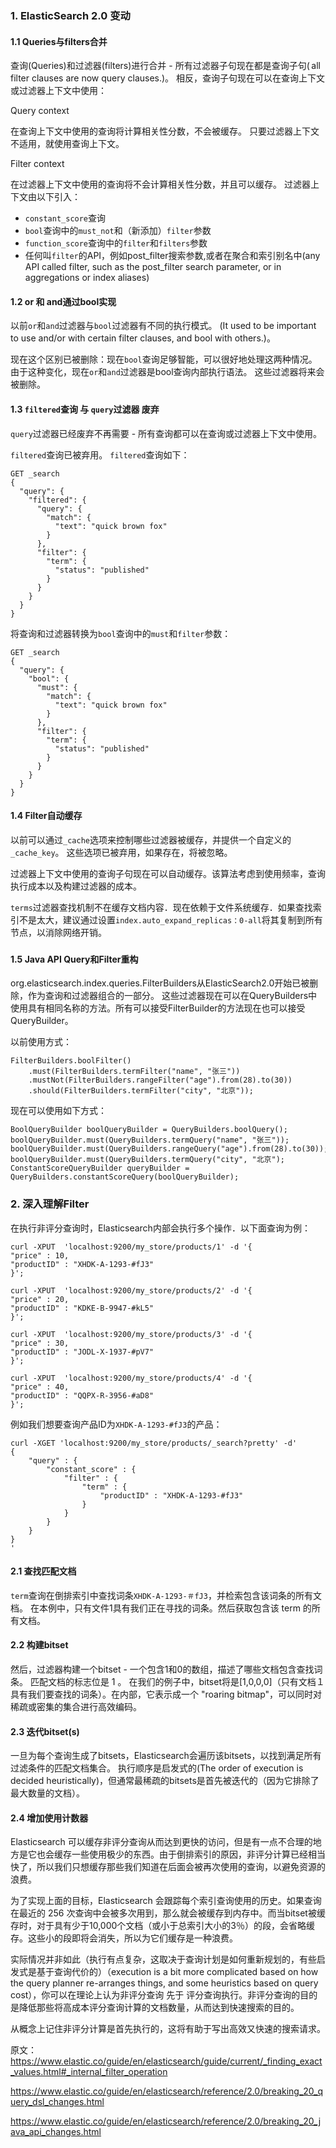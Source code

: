 

### 1. ElasticSearch 2.0 变动
#### 1.1 Queries与filters合并

查询(Queries)和过滤器(filters)进行合并 - 所有过滤器子句现在都是查询子句( all filter clauses are now query clauses.)。 相反，查询子句现在可以在查询上下文或过滤器上下文中使用：

Query context

在查询上下文中使用的查询将计算相关性分数，不会被缓存。 只要过滤器上下文不适用，就使用查询上下文。

Filter context

在过滤器上下文中使用的查询将不会计算相关性分数，并且可以缓存。 过滤器上下文由以下引入：

- `constant_score`查询
- `bool`查询中的`must_not`和（新添加）`filter`参数
- `function_score`查询中的`filter`和`filters`参数
- 任何叫`filter`的API，例如post_filter搜索参数,或者在聚合和索引别名中(any API called filter, such as the post_filter search parameter, or in aggregations or index aliases)

#### 1.2 or 和 and通过bool实现

以前`or`和`and`过滤器与`bool`过滤器有不同的执行模式。 (It used to be important to use and/or with certain filter clauses, and bool with others.)。

现在这个区别已被删除：现在`bool`查询足够智能，可以很好地处理这两种情况。 由于这种变化，现在`or`和`and`过滤器是bool查询内部执行语法。 这些过滤器将来会被删除。

#### 1.3 `filtered`查询 与 `query`过滤器 废弃

`query`过滤器已经废弃不再需要 - 所有查询都可以在查询或过滤器上下文中使用。

`filtered`查询已被弃用。 `filtered`查询如下：
```
GET _search
{
  "query": {
    "filtered": {
      "query": {
        "match": {
          "text": "quick brown fox"
        }
      },
      "filter": {
        "term": {
          "status": "published"
        }
      }
    }
  }
}
```
将查询和过滤器转换为`bool`查询中的`must`和`filter`参数：
```
GET _search
{
  "query": {
    "bool": {
      "must": {
        "match": {
          "text": "quick brown fox"
        }
      },
      "filter": {
        "term": {
          "status": "published"
        }
      }
    }
  }
}
```
#### 1.4 Filter自动缓存

以前可以通过`_cache`选项来控制哪些过滤器被缓存，并提供一个自定义的`_cache_key`。 这些选项已被弃用，如果存在，将被忽略。

过滤器上下文中使用的查询子句现在可以自动缓存。该算法考虑到使用频率，查询执行成本以及构建过滤器的成本。

`terms`过滤器查找机制不在缓存文档内容．现在依赖于文件系统缓存．如果查找索引不是太大，建议通过设置`index.auto_expand_replicas：0-all`将其复制到所有节点，以消除网络开销。

### 


#### 1.5 Java API Query和Filter重构

org.elasticsearch.index.queries.FilterBuilders从ElasticSearch2.0开始已被删除，作为查询和过滤器组合的一部分。 这些过滤器现在可以在QueryBuilders中使用具有相同名称的方法。所有可以接受FilterBuilder的方法现在也可以接受QueryBuilder。

以前使用方式：
```
FilterBuilders.boolFilter()  
    .must(FilterBuilders.termFilter("name", "张三"))  
    .mustNot(FilterBuilders.rangeFilter("age").from(28).to(30))  
    .should(FilterBuilders.termFilter("city", "北京"));  
```
现在可以使用如下方式：
```
BoolQueryBuilder boolQueryBuilder = QueryBuilders.boolQuery();
boolQueryBuilder.must(QueryBuilders.termQuery("name", "张三"));
boolQueryBuilder.must(QueryBuilders.rangeQuery("age").from(28).to(30));
boolQueryBuilder.must(QueryBuilders.termQuery("city", "北京");
ConstantScoreQueryBuilder queryBuilder = QueryBuilders.constantScoreQuery(boolQueryBuilder);
```

### 2. 深入理解Filter

在执行非评分查询时，Elasticsearch内部会执行多个操作．以下面查询为例：
```
curl -XPUT  'localhost:9200/my_store/products/1' -d '{
"price" : 10, 
"productID" : "XHDK-A-1293-#fJ3"
}';

curl -XPUT  'localhost:9200/my_store/products/2' -d '{
"price" : 20, 
"productID" : "KDKE-B-9947-#kL5"
}';

curl -XPUT  'localhost:9200/my_store/products/3' -d '{
"price" : 30, 
"productID" : "JODL-X-1937-#pV7"
}';

curl -XPUT  'localhost:9200/my_store/products/4' -d '{
"price" : 40, 
"productID" : "QQPX-R-3956-#aD8"
}';

```
例如我们想要查询产品ID为`XHDK-A-1293-#fJ3`的产品：
```
curl -XGET 'localhost:9200/my_store/products/_search?pretty' -d'
{
    "query" : {
        "constant_score" : { 
            "filter" : {
                "term" : { 
                    "productID" : "XHDK-A-1293-#fJ3"
                }
            }
        }
    }
}
'
```

#### 2.1 查找匹配文档

`term`查询在倒排索引中查找词条`XHDK-A-1293-＃fJ3`，并检索包含该词条的所有文档。 在本例中，只有文件1具有我们正在寻找的词条。然后获取包含该 term 的所有文档。


#### 2.2 构建bitset

然后，过滤器构建一个bitset - 一个包含1和0的数组，描述了哪些文档包含查找词条。 匹配文档的标志位是 1 。 在我们的例子中，bitset将是[1,0,0,0]（只有文档１具有我们要查找的词条）。在内部，它表示成一个 "roaring bitmap"，可以同时对稀疏或密集的集合进行高效编码。

#### 2.3 迭代bitset(s)

一旦为每个查询生成了bitsets，Elasticsearch会遍历该bitsets，以找到满足所有过滤条件的匹配文档集合。 执行顺序是启发式的(The order of execution is decided heuristically)，但通常最稀疏的bitsets是首先被迭代的（因为它排除了最大数量的文档）。

#### 2.4 增加使用计数器

Elasticsearch 可以缓存非评分查询从而达到更快的访问，但是有一点不合理的地方是它也会缓存一些使用极少的东西。由于倒排索引的原因，非评分计算已经相当快了，所以我们只想缓存那些我们知道在后面会被再次使用的查询，以避免资源的浪费。

为了实现上面的目标，Elasticsearch 会跟踪每个索引查询使用的历史。如果查询在最近的 256 次查询中会被多次用到，那么就会被缓存到内存中。而当bitset被缓存时，对于具有少于10,000个文档（或小于总索引大小的3％）的段，会省略缓存。这些小的段即将会消失，所以为它们缓存是一种浪费。



实际情况并非如此（执行有点复杂，这取决于查询计划是如何重新规划的，有些启发式是基于查询代价的）（execution is a bit more complicated based on how the query planner re-arranges things, and some heuristics based on query cost），你可以在理论上认为非评分查询 先于 评分查询执行。非评分查询的目的是降低那些将高成本评分查询计算的文档数量，从而达到快速搜索的目的。

从概念上记住非评分计算是首先执行的，这将有助于写出高效又快速的搜索请求。

原文：https://www.elastic.co/guide/en/elasticsearch/guide/current/_finding_exact_values.html#_internal_filter_operation

https://www.elastic.co/guide/en/elasticsearch/reference/2.0/breaking_20_query_dsl_changes.html  

https://www.elastic.co/guide/en/elasticsearch/reference/2.0/breaking_20_java_api_changes.html